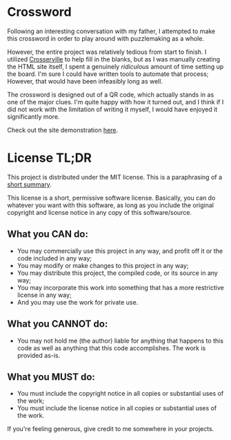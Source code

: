 # Crossword

Following an interesting conversation with my father, I attempted to make this
crossword in order to play around with puzzlemaking as a whole.

However, the entire project was relatively tedious from start to finish. I
utilized [Crosserville](https://www.crosserville.com/) to help fill in the
blanks, but as I was manually creating the HTML site itself, I spent a genuinely
_ridiculous_ amount of time setting up the board. I'm sure I could have written
tools to automate that process; However, that would have been infeasibly long as
well.

The crossword is designed out of a QR code, which actually stands in as one of
the major clues. I'm quite happy with how it turned out, and I think if I did
not work with the limitation of writing it myself, I would have enjoyed it
significantly more.

Check out the site demonstration
[here](https://sharmavins23.github.io/Crossword/).

# License TL;DR

This project is distributed under the MIT license. This is a paraphrasing of a
[short summary](https://tldrlegal.com/license/mit-license).

This license is a short, permissive software license. Basically, you can do
whatever you want with this software, as long as you include the original
copyright and license notice in any copy of this software/source.

## What you CAN do:

-   You may commercially use this project in any way, and profit off it or the
    code included in any way;
-   You may modify or make changes to this project in any way;
-   You may distribute this project, the compiled code, or its source in any
    way;
-   You may incorporate this work into something that has a more restrictive
    license in any way;
-   And you may use the work for private use.

## What you CANNOT do:

-   You may not hold me (the author) liable for anything that happens to this
    code as well as anything that this code accomplishes. The work is provided
    as-is.

## What you MUST do:

-   You must include the copyright notice in all copies or substantial uses of
    the work;
-   You must include the license notice in all copies or substantial uses of the
    work.

If you're feeling generous, give credit to me somewhere in your projects.
